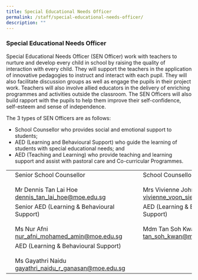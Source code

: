 ```yaml
---
title: Special Educational Needs Officer
permalink: /staff/special-educational-needs-officer/
description: ""
---
```

### Special Educational Needs Officer

Special Educational Needs Officer (SEN Officer) work with teachers to nurture and develop every child in school by raising the quality of interaction with every child. They will support the teachers in the application of innovative pedagogies to instruct and interact with each pupil. They will also facilitate discussion groups as well as engage the pupils in their project work. Teachers will also involve allied educators in the delivery of enriching programmes and activities outside the classroom. The SEN Officers will also build rapport with the pupils to help them improve their self-confidence, self-esteem and sense of independence.

The 3 types of SEN Officers are as follows:

*   School Counsellor who provides social and emotional support to students;
*   AED (Learning and Behavioural Support) who guide the learning of students with special educational needs; and
*   AED (Teaching and Learning) who provide teaching and learning support and assist with pastoral care and Co-curricular Programmes.

|  	|  	|  	|  	|  	|
|---	|---	|---	|---	|---	|
| 	| Senior School Counsellor<br><br>Mr Dennis Tan Lai Hoe<br>dennis_tan_lai_hoe@moe.edu.sg 	|  	| 	| School Counsellor<br><br>Mrs Vivienne John<br>vivienne_voon_siew_ken@moe.edu.sg 	|
| 	| Senior AED (Learning & Behavioural Support)<br><br>Ms Nur Afni<br>nur_afni_mohamed_amin@moe.edu.sg 	|   	| 	| AED (Learning & Behavioural Support)<br><br>Mdm Tan Soh Kwan<br>tan_soh_kwan@moe.edu.sg 	|
||  	 AED (Learning & Behavioural Support)<br><br>Ms Gayathri Naidu<br>gayathri_naidu_r_ganasan@moe.edu.sg 	|